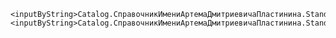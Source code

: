 <?xml version="1.0" encoding="UTF-8"?><mdclass:Catalog xmlns:mdclass="http://g5.1c.ru/v8/dt/metadata/mdclass" uuid="13cfbf06-9ba4-41c3-8458-8c015166f83f" name="СправочникИмениАртемаДмитриевичаПластинина" useStandardCommands="true" fullTextSearchOnInputByString="DontUse" createOnInput="Use" dataLockControlMode="Managed" fullTextSearch="Use" codeLength="9" descriptionLength="25" codeType="String" codeAllowedLength="Variable" checkUnique="true" autonumbering="true" defaultPresentation="AsDescription" editType="InDialog" choiceMode="BothWays">
    <inputByString>Catalog.СправочникИмениАртемаДмитриевичаПластинина.StandardAttribute.Description</inputByString>
    <inputByString>Catalog.СправочникИмениАртемаДмитриевичаПластинина.StandardAttribute.Code</inputByString>
  <synonym key="en" value="Справочник имени Артема Дмитриевича Пластинина"/>
  <producedTypes>
    <objectType typeId="16d3c3ec-cac9-4d8d-bd20-72a43a2ae0da" valueTypeId="59197ffa-7314-48ca-b571-ba1563a1dfff">
    </objectType>
    <refType typeId="a86cfdce-8fdb-491b-967e-cee56a6071b6" valueTypeId="cff22b2f-9b54-414c-a2a1-68b8548085c1">
      <emptyRef/>
    </refType>
    <selectionType typeId="8e155336-4fd3-48bd-8c48-c6d5402e07c6" valueTypeId="5d4b7127-602f-4b84-92f5-1203bb0a1d8e">
    </selectionType>
    <listType typeId="5802a80b-dd3f-4775-bb66-eb056790bc6f" valueTypeId="2f40b06a-e0ad-4385-9009-3bf16f19bdac">
    </listType>
    <managerType typeId="9c6d6d7d-2172-4dd5-a38e-b7036aef5305" valueTypeId="94cf31ce-cb8c-47e9-bd6f-8c9e8193947c">
    </managerType>
  </producedTypes>
</mdclass:Catalog>
